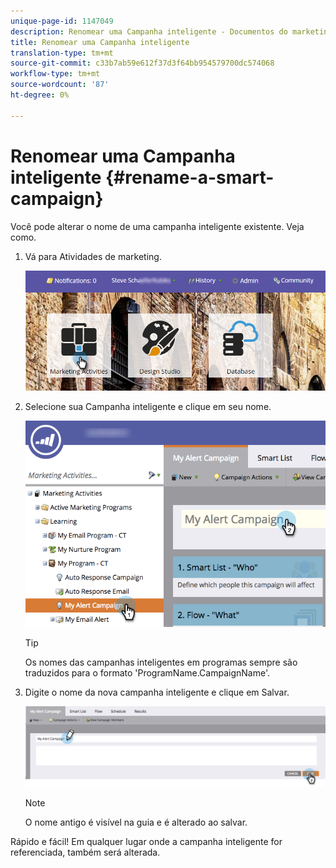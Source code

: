 ```yaml
---
unique-page-id: 1147049
description: Renomear uma Campanha inteligente - Documentos do marketing - Documentação do produto
title: Renomear uma Campanha inteligente
translation-type: tm+mt
source-git-commit: c33b7ab59e612f37d3f64bb954579700dc574068
workflow-type: tm+mt
source-wordcount: '87'
ht-degree: 0%

---
```



# Renomear uma Campanha inteligente {#rename-a-smart-campaign}

Você pode alterar o nome de uma campanha inteligente existente. Veja como.

1. Vá para Atividades de marketing.

   ![](assets/login-marketing-activities.png)

1. Selecione sua Campanha inteligente e clique em seu nome.

   ![](assets/renamecampaign-hands.png)

   >[!TIP]
   >
   >Os nomes das campanhas inteligentes em programas sempre são traduzidos para o formato &#39;ProgramName.CampaignName&#39;.

1. Digite o nome da nova campanha inteligente e clique em Salvar.

   ![](assets/rename-cursorandhand.png)

   >[!NOTE]
   >
   >O nome antigo é visível na guia e é alterado ao salvar.

Rápido e fácil! Em qualquer lugar onde a campanha inteligente for referenciada, também será alterada.